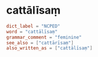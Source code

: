 # cattālīsaṃ

``` toml
dict_label = "NCPED"
word = "cattālīsaṃ"
grammar_comment = "feminine"
see_also = ["cattārīsaṃ"]
also_written_as = ["cattālīsaṃ"]
```


